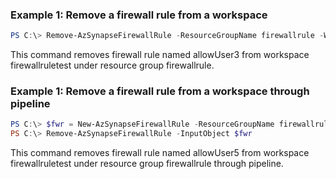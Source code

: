 ### Example 1: Remove a firewall rule from a workspace
```powershell
PS C:\> Remove-AzSynapseFirewallRule -ResourceGroupName firewallrule -WorkspaceName firewallruletest -RuleName allowUser3
```

This command removes firewall rule named allowUser3 from workspace firewallruletest under resource group firewallrule.

### Example 1: Remove a firewall rule from a workspace through pipeline

```powershell
PS C:\> $fwr = New-AzSynapseFirewallRule -ResourceGroupName firewallrule -WorkspaceName firewallruletest -RuleName allowUser5 -StartIPAddress 200.0.0.0 -EndIPAddress 209.255.255.255
PS C:\> Remove-AzSynapseFirewallRule -InputObject $fwr
```

This command removes firewall rule named allowUser5 from workspace firewallruletest under resource group firewallrule through pipeline.

